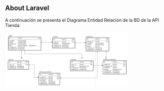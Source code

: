 ## About Laravel

A continuación se presenta el Diagrama Entidad Relación de la BD de la API Tienda:

<img src="DiagramaEntidadRelacionAPITienda.JPG" width="400">
